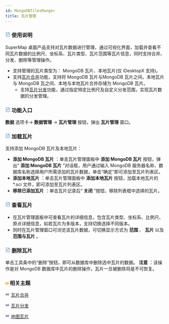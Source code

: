 ```yaml
---
id: MongoDBTilesManger
title: 瓦片管理
---
```

### ![](../img/read.gif) 使用说明

SuperMap 桌面产品支持对瓦片数据进行管理，通过可视化界面，加载并查看不同瓦片数据的比例尺、坐标系、瓦片类型、瓦片范围等瓦片信息，同时支持合并、分发、删除等管理操作。

* 支持管理的瓦片类型为： MongoDB 瓦片、本地瓦片(仅 iDesktopX 支持)。
* 支持[瓦片合并](TilesMerge)功能，支持将 MongoDB 瓦片与MongoDB 瓦片之间，本地瓦片与 MongoDB 瓦之间、本地与本地瓦片合并存储为 MongoDB 瓦片。
  * 支持[瓦片分发](DistributeTiles)功能，通过指定特定比例尺及自定义分发范围，实现瓦片数据的分发管理。 

### ![](../img/read.gif) 功能入口

**数据** 选项卡-> **数据管理** -> **瓦片管理** 按钮，弹出 **瓦片管理** 窗口。

### ![](../img/read.gif) 加载瓦片

支持添加 MongoDB 瓦片及本地瓦片：

* **添加 MongoDB 瓦片** ：单击瓦片管理面板中 **添加 MongoDB 瓦片** 按钮，弹出“ **添加 MongoDB 瓦片** ”对话框，用户通过输入 MongoDB 服务器名称、数据库名称选择用户所需添加的瓦片数据，单击“确定”即可添加至瓦片列表区。
* **添加本地瓦片** ：单击瓦片管理面板中 **添加本地瓦片** 按钮，加载本地瓦片的*.sci 文件，即可添加至瓦片列表区。
* **移除已添加瓦片** ：单击瓦片记录后“ **关闭** ”按钮，移除列表框中选择的瓦片。

### ![](../img/read.gif) 查看瓦片

* 在瓦片管理面板中可查看瓦片的详细信息，包含瓦片类型、坐标系、比例尺、原点详细信息，如若瓦片为多版本，支持切换选择不同版本。
* 同时在瓦片管理窗口可浏览该瓦片数据，可切换显示方式为 **范围** 、 **瓦片** 以及 **范围与瓦片** 。

### ![](../img/read.gif) 删除瓦片

单击工具条中的“删除”按钮，即可从数据库中删除选中瓦片的数据。 **注意** ：该操作是对 MongoDB
数据库中瓦片的删除操作，瓦片一旦被删除将是不可恢复。

### ![](../img/seealso.png)相关主题

![](../img/smalltitle.png)  [瓦片合并](TilesMerge)

![](../img/smalltitle.png)  [瓦片分发](DistributeTiles)

![](../img/smalltitle.png)  [地图瓦片](MapTiles)
